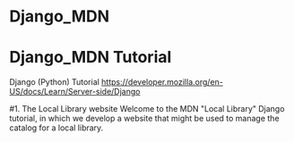 # Django_MDN
Django_MDN Tutorial
============================
Django (Python) Tutorial
https://developer.mozilla.org/en-US/docs/Learn/Server-side/Django

#1. The Local Library website
    Welcome to the MDN "Local Library" Django tutorial, in which we develop a website that might be used 
    to manage the catalog for a local library.
